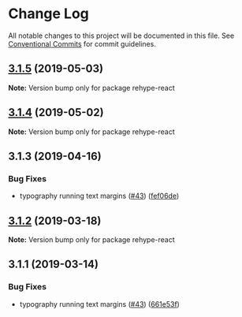 # Change Log

All notable changes to this project will be documented in this file.
See [Conventional Commits](https://conventionalcommits.org) for commit guidelines.

## [3.1.5](https://github.com/wework/ray/compare/rehype-react@3.1.4...rehype-react@3.1.5) (2019-05-03)

**Note:** Version bump only for package rehype-react





## [3.1.4](https://github.com/wework/ray/compare/rehype-react@3.1.3...rehype-react@3.1.4) (2019-05-02)

**Note:** Version bump only for package rehype-react





## 3.1.3 (2019-04-16)


### Bug Fixes

* typography running text margins ([#43](https://github.com/wework/ray/issues/43)) ([fef06de](https://github.com/wework/ray/commit/fef06de))





## [3.1.2](https://github.com/WeConnect/ray/compare/rehype-react@3.1.1...rehype-react@3.1.2) (2019-03-18)

**Note:** Version bump only for package rehype-react





## 3.1.1 (2019-03-14)


### Bug Fixes

* typography running text margins ([#43](https://github.com/WeConnect/ray/issues/43)) ([661e53f](https://github.com/WeConnect/ray/commit/661e53f))
